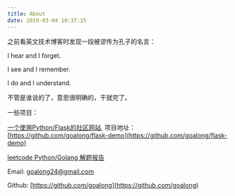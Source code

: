 ```yaml
---
title: About
date: 2019-03-04 10:37:15
---
```


<!--现居北京，爱好编程、跑步、越野、篮球，崇尚Work Hard Play Hard, 在这里记录和分享工作和生活中的点滴，努力做一个不断进击的人。
-->
<!-- 好记性不如烂笔头，何况记性还不好了呢。 -->

<!-- 而且随着慢慢成长，我特别喜欢回顾过去时有据可循的感觉，什么什么时候做了什么什么，也特别害怕往回看时一片隐约模糊的感觉，那是一种无力感，真的想不起来那段时间发生了什么... -->


<!-- 记忆是如此的不可靠，每天都有海量的新信息，像历史上的农屋、宫殿和战场那样，过去被不断的冲刷和埋葬掉，而且是以一种快几百倍的速度。我几乎有一种本能式的反应：得留下点什么，作为我生活过的印记。

所以我需要记录。这个博客大概只是记录里浮出水面的一角，主要是和工作以及技术相关的，更多的碎片化的、无结构可言的就放在印象笔记里等待整理了。 -->


之前看英文技术博客时发现一段被谬传为孔子的名言：

I hear and I forget.

I see and I remember.

I do and I understand.

不管是谁说的了，意思很明确的，干就完了。

<!-- 所以我也开始了看一些项目的源码之旅。通过向那些优秀的作品学习，将其分解,   逐个击破，如果到最后能做出一个仅实现最简单功能的原型，那一定很酷。

如果能帮助到别人，那就更好不过了，也欢迎大家和我交流。 -->

一些项目：

[一个使用Python/Flask的社区网站](http://www.3wanli.com/), 项目地址：[https://github.com/goalong/flask-demo](https://github.com/goalong/flask-demo)

[leetcode Python/Golang 解题报告](https://github.com/goalong/lc)

Email: goalong24@gmail.com

Github: [https://github.com/goalong](https://github.com/goalong)

<!-- Wechat: 

![wx](https://s15.postimg.cc/fewpxgdvv/CEC40_FA03_A30_A68136611_F0_E6_B5_FD823.jpg) -->




